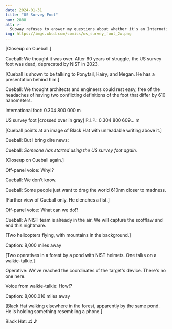 ```yaml
---
date: 2024-01-31
title: "US Survey Foot"
num: 2888
alt: >-
  Subway refuses to answer my questions about whether it's an International Footlong or a US Survey Footlong. A milligram of sandwich is at stake!
img: https://imgs.xkcd.com/comics/us_survey_foot_2x.png
---
```

[Closeup on Cueball.]

Cueball: We thought it was over. After 60 years of struggle, the US survey foot was dead, deprecated by NIST in 2023.

[Cueball is shown to be talking to Ponytail, Hairy, and Megan. He has a presentation behind him.]

Cueball: We thought architects and engineers could rest easy, free of the headaches of having two conflicting definitions of the foot that differ by 610 nanometers.

International foot: 0.304 800 000 m

US survey foot [crossed over in gray] <span style="color:gray">R.I.P.</span>: 0.304 800 609... m

[Cueball points at an image of Black Hat with unreadable writing above it.]

Cueball: But I bring dire news:

Cueball: *Someone has started using the US survey foot again.*

[Closeup on Cueball again.]

Off-panel voice: Why!?

Cueball: We don't know.

Cueball: Some people just want to drag the world 610nm closer to madness.

[Farther view of Cueball only. He clenches a fist.]

Off-panel voice: What can we do!?

Cueball: A NIST team is already in the air. We will capture the scofflaw and end this nightmare.

[Two helicopters flying, with mountains in the background.]

Caption: 8,000 miles away

[Two operatives in a forest by a pond with NIST helmets. One talks on a walkie-talkie.]

Operative: We've reached the coordinates of the target's device. There's no one here.

Voice from walkie-talkie: How!?

Caption: 8,000.016 miles away

[Black Hat walking elsewhere in the forest, apparently by the same pond. He is holding something resembling a phone.]

Black Hat: ♫ ♪